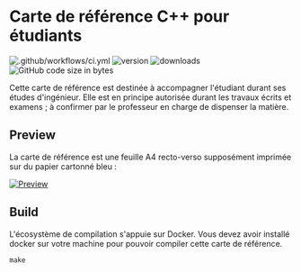 # Carte de référence C++ pour étudiants

![.github/workflows/ci.yml](https://github.com/heig-tin-info/refcard-cpp/workflows/.github/workflows/ci.yml/badge.svg)
![version](https://img.shields.io/github/v/release/heig-tin-info/refcard-cpp)
![downloads](https://img.shields.io/github/downloads/heig-tin-info/refcard-cpp/latest/total)
![GitHub code size in bytes](https://img.shields.io/github/languages/code-size/heig-tin-info/refcard-cpp)

Cette carte de référence est destinée à accompagner l'étudiant durant ses études d'ingénieur. Elle est en principe autorisée durant les travaux écrits et examens ; à confirmer par le professeur en charge de dispenser la matière.

## Preview

La carte de référence est une feuille A4 recto-verso supposément imprimée sur du papier cartonné bleu :

[![Preview](https://imgur.com/OB9Vi4M.jpg)](https://github.com/heig-tin-info/refcard-cpp/releases/latest/download/refcard-cpp.pdf)

## Build

L'écosystème de compilation s'appuie sur Docker. Vous devez avoir installé docker sur votre machine pour pouvoir compiler cette carte de référence.

```
make
```
